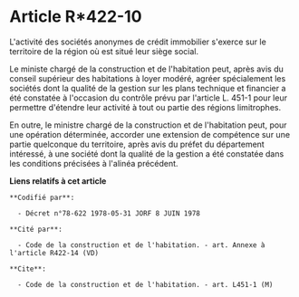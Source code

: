 # Article R*422-10

L'activité des sociétés anonymes de crédit immobilier s'exerce sur le territoire de la région où est situé leur siège social.

Le ministe chargé de la construction et de l'habitation peut, après avis du conseil supérieur des habitations à loyer modéré,
agréer spécialement les sociétés dont la qualité de la gestion sur les plans technique et financier a été constatée à
l'occasion du contrôle prévu par l'article L. 451-1 pour leur permettre d'étendre leur activité à tout ou partie des régions
limitrophes.

En outre, le ministre chargé de la construction et de l'habitation peut, pour une opération déterminée, accorder une
extension de compétence sur une partie quelconque du territoire, après avis du préfet du département intéressé, à une société
dont la qualité de la gestion a été constatée dans les conditions précisées à l'alinéa précédent.

**Liens relatifs à cet article**

	**Codifié par**:

	  - Décret n°78-622 1978-05-31 JORF 8 JUIN 1978

	**Cité par**:

	  - Code de la construction et de l'habitation. - art. Annexe à l'article R422-14 (VD)

	**Cite**:

	  - Code de la construction et de l'habitation. - art. L451-1 (M)

